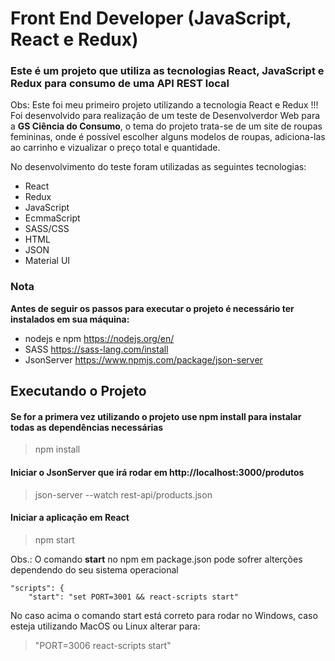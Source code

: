 # Front End Developer (JavaScript, React e Redux)

### Este é um projeto que utiliza as tecnologias React, JavaScript e Redux para consumo de uma API REST local

Obs: Este foi meu primeiro projeto utilizando a tecnologia React e Redux !!! Foi desenvolvido para realização de um teste de Desenvolverdor Web para a **GS Ciência do Consumo**, 
o tema do projeto trata-se de um site de roupas femininas, onde é possível escolher alguns modelos de roupas, adiciona-las ao carrinho e vizualizar o preço total e quantidade.

No desenvolvimento do teste foram utilizadas as seguintes tecnologias: 

* React
* Redux
* JavaScript
* EcmmaScript 
* SASS/CSS
* HTML
* JSON
* Material UI

### Nota

**Antes de seguir os passos para executar o projeto é necessário ter instalados em sua máquina:**

* nodejs e npm <https://nodejs.org/en/>
* SASS <https://sass-lang.com/install>
* JsonServer <https://www.npmjs.com/package/json-server>

## Executando o Projeto

#### Se for a primera vez utilizando o projeto use __npm install__ para instalar todas as dependências necessárias

> npm install


#### Iniciar o JsonServer que irá rodar em http://localhost:3000/produtos

> json-server --watch rest-api/products.json 

#### Iniciar a aplicação em React 

> npm start
 
Obs.: O comando **start** no npm em package.json pode sofrer alterções dependendo do seu sistema operacional 

```npm
"scripts": {
    "start": "set PORT=3001 && react-scripts start" 
```

No caso acima o comando start está correto para rodar no Windows, caso esteja utilizando MacOS ou Linux alterar para:

> "PORT=3006 react-scripts start"